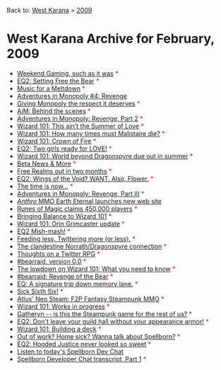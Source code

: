 Back to: [West Karana](/posts/westkarana.md) > [2009](/posts/2009/westkarana.md)
# West Karana Archive for February, 2009

* [Weekend Gaming, such as it was](2607.md) <span style="color:red;">*</span>
* [EQ2: Setting Free the Bear](2613.md) <span style="color:red;">*</span>
* [Music for a Meltdown](2624.md) <span style="color:red;">*</span>
* [Adventures in Monopoly #4: Revenge](2625.md) <span style="color:red;"></span>
* [Giving Monopoly the respect it deserves](2627.md) <span style="color:red;">*</span>
* [AiM: Behind the scenes](2628.md) <span style="color:red;">*</span>
* [Adventures in Monopoly: Revenge, Part 2](2637.md) <span style="color:red;">*</span>
* [Wizard 101: This ain't the Summer of Love](2639.md) <span style="color:red;">*</span>
* [Wizard 101: How many times must Malistaire die?](2649.md) <span style="color:red;">*</span>
* [Wizard 101: Crown of Fire](2650.md) <span style="color:red;">*</span>
* [EQ2: Two girls ready for LOVE!](2663.md) <span style="color:red;">*</span>
* [Wizard 101: World beyond Dragonspyre due out in summer](2667.md) <span style="color:red;">*</span>
* [Beta News & More](2672.md) <span style="color:red;">*</span>
* [Free Realms out in two months](2674.md) <span style="color:red;">*</span>
* [EQ2: Wings of the Void? WANT. Also, Flower.](2675.md) <span style="color:red;">*</span>
* [The time is now...](2679.md) <span style="color:red;">*</span>
* [Adventures in Monopoly: Revenge, Part III](2680.md) <span style="color:red;">*</span>
* [*Anthro* MMO Earth Eternal launches new web site](2682.md) <span style="color:red;"></span>
* [Runes of Magic claims 450,000 players](2684.md) <span style="color:red;">*</span>
* [Bringing Balance to Wizard 101](2685.md) <span style="color:red;">*</span>
* [Wizard 101: Orin Grimcaster update](2692.md) <span style="color:red;">*</span>
* [EQ2 Mish-mash!](2693.md) <span style="color:red;">*</span>
* [Feeding less, Twittering more (or less).](2699.md) <span style="color:red;">*</span>
* [The clandestine Norrath/Dragonspyre connection](2700.md) <span style="color:red;">*</span>
* [Thoughts on a Twitter RPG](2704.md) <span style="color:red;">*</span>
* [#bearraid, version 0.0](2705.md) <span style="color:red;">*</span>
* [The lowdown on Wizard 101: What you need to know](2707.md) <span style="color:red;">*</span>
* [#bearraid: Revenge of the Bear](2708.md) <span style="color:red;">*</span>
* [EQ: A signature trip down memory lane.](2710.md) <span style="color:red;">*</span>
* [Sick Sixth Six!](2717.md) <span style="color:red;">*</span>
* [Atlus' Neo Steam: F2P Fantasy Steampunk MMO](2720.md) <span style="color:red;">*</span>
* [Wizard 101: Works in progress](2721.md) <span style="color:red;">*</span>
* [Gatheryn -- is this the Steampunk game for the rest of us?](2722.md) <span style="color:red;">*</span>
* [EQ2: Don't leave your guild hall without your appearance armor!](2727.md) <span style="color:red;">*</span>
* [Wizard 101: Building a deck](2737.md) <span style="color:red;">*</span>
* [Out of work? Home sick? Wanna talk about Spellborn?](2750.md) <span style="color:red;">*</span>
* [EQ2: Hooded Justice never looked so sweet](2756.md) <span style="color:red;">*</span>
* [Listen to today's Spellborn Dev Chat](2771.md) <span style="color:red;"></span>
* [Spellborn Developer Chat transcript, Part 1](2773.md) <span style="color:red;">*</span>
